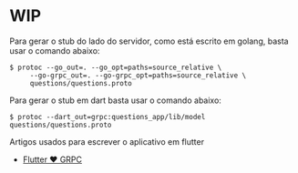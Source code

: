 
# WIP

Para gerar o stub do lado do servidor, como está escrito em golang, basta usar o comando abaixo:

```console
$ protoc --go_out=. --go_opt=paths=source_relative \
     --go-grpc_out=. --go-grpc_opt=paths=source_relative \
     questions/questions.proto
```

Para gerar o stub em dart basta usar o comando abaixo:

```
$ protoc --dart_out=grpc:questions_app/lib/model questions/questions.proto
```

Artigos usados para escrever o aplicativo em flutter 
- [Flutter ❤ GRPC](https://medium.com/flutter-community/flutter-grpc-810f87612c6d)